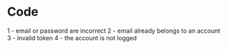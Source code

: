 # Code
1 - email or password are incorrect
2 - email already belongs to an account
3 - invalid token
4 - the account is not logged
